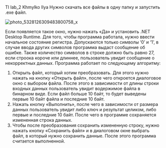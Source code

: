 TI lab_2 Khmylko Ilya
Нужно скачать все файлы в одну папку и запустить .exe файл.

![photo_5328126309483800758_x](https://github.com/user-attachments/assets/3b256cf7-009c-4c76-8d71-9d8a0967617f)


Если появляется такое окно, нужно нажать «Да» и установить .NET Desktop Runtime.
Для того, чтобы программа работала, нужно ввести начальное состояние регистра. Допускаются только символы ‘0’ и ‘1’, в случае ввода других символов программа выдаст сообщение об ошибке. Также количество символов в строке должно быть равно 27, если строока короче или длиннее, пользователь увидит сообщение о некорректных данных.
Программа работает по следующему алгоритму:
1) Открыть файл, который хотим преобразовать. Для этого нужно нажать на кнопку «Открыть файл», после чего откроется диалоговое окно с выбором файла. После этого в зависимости от длины строки входных данных пользователь увидит водержимое файла в бинарном виде. Если файл больше 10 байт, то будет выведены первые 10 байт файла и последние 10 байт.
2) Нажать кнопку «Выполнить», после чего в зависимости от размера данных пользователь увидит либо ключ и результат целиком, либо первые и последние 10 байт. После чего в программе сохраняется измененная строка данных.
3) Чтобы после преобразования сохранить измененную строку, нужно нажать кнопку «Сохранить файл» и в диалоговом окне выбрать файл, в который нужно сохранить данные. После этого программа считается выполненной.
